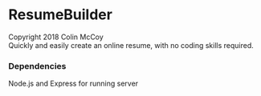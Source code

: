 # ResumeBuilder
Copyright 2018 Colin McCoy<br/>
Quickly and easily create an online resume, with no coding skills required.

### Dependencies
Node.js and Express for running server
